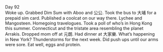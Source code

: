 Day 92  
Woke up. Grabbed Dim Sum with Aboo and 公公. Took the bus to 大埔 for a prepaid sim card. Published a coolcat on our way there. Lychee and Mangosteen. Homegoing travelogues. Took a poll of who’s in Hong Kong this summer. Connecticut and the tristate area resembling the planet Arrakis. Dropped mom off at 元朗. Had dinner at 大家樂. What’s happening in New York? Thunderstorms for the next week. Did push ups until our arms were sore. Eat well, eggs and protein.